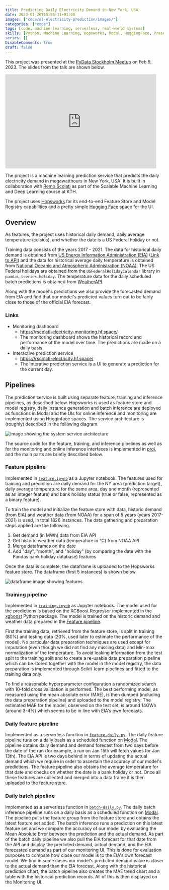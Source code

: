 ```yaml
---
title: Predicting Daily Electricity Demand in New York, USA
date: 2023-01-26T15:55:11+01:00
images: ["code/ml-electricity-prediction/images/"]
categories: ["code"]
tags: [code, machine learning, serverless, real-world systems]
skills: [Python, Machine Learning, Hopsworks, Modal, HuggingFace, Presentation]
series: []
DisableComments: true
draft: false
---
```


This project was presented at the [PyData Stockholm Meetup](https://www.meetup.com/pydatastockholm/events/291224301/) on Feb 9, 2023. The slides from the talk are shown below.

<iframe src="https://docs.google.com/presentation/d/e/2PACX-1vSTzS7Nuz6rMZqD4f6Aevic72xULfUhelxjlZTb1ZrduaYTh4qMY1769A2xb-dKoKV_Z3tNEooyJTUn/embed?start=false&loop=false&delayms=3000" frameborder="0" width="480" height="299" allowfullscreen="true" mozallowfullscreen="true" webkitallowfullscreen="true"></iframe>

The project is a machine learning prediction service that predicts the daily electricity demand in megawatthours in New York, USA. It is built in collaboration with [Remo Scolati](https://github.com/rscolati) as part of the Scalable Machine Learning and Deep Learning course at KTH.

The project uses [Hopsworks](https://hopsworks.ai/) for its end-to-end Feature Store and Model Registry capabilities and a pretty simple [Hugging Face](https://huggingface.co) space for the UI.

## Overview 
As features, the project uses historical daily demand, daily average temperature (celsius), and whether the date is a US Federal holiday or not. 

Training data consists of the years 2017 - 2021. The data for historical daily demand is obtained from [US Energy Information Administration (EIA)](https://www.eia.gov/) ([Link to API](https://www.eia.gov/opendata/browser/electricity/rto/daily-region-data)) and the data for historical average daily temperature is obtained from [National Oceanic and Atmospheric Administration (NOAA)](https://www.noaa.gov/). The US Federal holidays are obtained from the `USFederalHolidayCalendar` library in `pandas.tseries.holiday`. The temperature data for the daily scheduled batch predictions is obtained from [WeatherAPI](https://api.weatherapi.com/).

Along with the model's predictions we also provide the forecasted demand from EIA and find that our model's predicted values turn out to be fairly close to those of the official EIA forecast.

### Links

- Monitoring dashboard
    - https://rscolati-electricity-monitoring.hf.space/
    - The monitoring dashboard shows the historical record and performance of the model over time. The predictions are made on a daily basis.
- Interactive prediction service
    - https://rscolati-electricity.hf.space/
    - The interative prediction service is a UI to generate a prediction for the current day.  

## Pipelines

The prediction service is built using separate feature, training and inference pipelines, as described below. 
Hopsworks is used as feature store and model registry, daily instance generation and batch inference are deployed 
as functions in Modal and the UIs for online inference and monitoring are implemented using Hugginface spaces. 
The service architecture is (roughly) described in the following diagram.   

<img caption="Service Architecture" alt="image showing the system service architecture" src="/code/ml-electricity-prediction/images/service_arch.png">

The source code for the feature, training, and inference pipelines as well as for the monitoring and online 
inference interfaces is implemented in [proj](.), and the main parts are briefly described below.  

### Feature pipeline 

Implemented in [`feature.ipynb`](https://github.com/aykhazanchi/id2223-scalable-ml/blob/master/proj/feature.ipynb) as a Jupyter notebook. The features used for training and prediction
are daily demand for the NY area (prediction target), daily average temperature for the same area, day and month 
(represented as an integer feature) and bank holiday status (true or false, represented as a binary feature). 

To train the model and initialize the feature store with data, historic demand (from EIA) and weather data 
(from NOAA) for a span of 5 years (years 2017-2021) is used, in total 1826 instances. The data gathering and
preparation steps applied are the following.

1. Get demand (in MWh) data from EIA API
2. Get historic weather data (temperature in °C) from NOAA API
3. Merge dataframes on the date
4. Add "day", "month", and "holiday" (by comparing the date with the Pandas bank holiday database) features

Once the data is complete, the dataframe is uploaded to the Hopsworks feature store. The dataframe (first 5 
instances) is shown below.

<img caption="Features dataframe" alt="dataframe image showing features" src="/code/ml-electricity-prediction/images/df_features.png">

### Training pipeline

Implemented in [`training.ipynb`](https://github.com/aykhazanchi/id2223-scalable-ml/blob/master/proj/training.ipynb) as Jupyter notebook. The model used for the predictions is 
based on the XGBoost Regressor implemented in the 
[xgboost](https://xgboost.readthedocs.io/en/stable/python/python_intro.html) Python package. The model is trained 
on the historic demand and weather data prepared in the [Feature pipeline](#feature-pipeline). 

First the training data, retrieved from the feature store, is split in training (80%) and testing data (20%, 
used later to estimate the performance of the model). No particular data preparation techniques are used
except for imputation (even though we did not find any missing data) and Min-max normalization of the temperature. 
To avoid leaking information from the test split to the training split and to create a re-usable data preparation
pipeline which can be stored together with the model in the model registry, the data preparation is implemented
through Scikit-learn pipelines and fitted to the training data only. 

To find a reasonable hyperparameter configuration a randomized search with 10-fold cross validation is performed.
The best performing model, as measured using the mean absolute error (MAE), is then dumped (including the data
preparation pipeline) and uploaded to the model registry. The estimated MAE for the model, observed on the test 
set, is around 14GWh (around 3-4%) which seems to be in line with EIA's own forecasts.

### Daily feature pipeline

Implemented as a serverless function in [`feature-daily.py`](https://github.com/aykhazanchi/id2223-scalable-ml/blob/master/proj/feature-daily.py). The daily feature pipeline runs on a daily basis as a scheduled function on [Modal](https://modal.com). The pipeline obtains daily demand and demand forecast from two days before the date of the run (for example, a run on Jan 15th will fetch values for Jan 13th). The EIA API is two days behind in terms of updating the actual demand which we require in order to ascertain the accuracy of our model's predictions. The feature pipeline also obtains the average temperature for that date and checks on whether the date is a bank holiday or not. Once all these features are collected and merged into a data frame it is then uploaded to the feature store.

### Daily batch pipeline

Implemented as a serverless function in [`batch-daily.py`](https://github.com/aykhazanchi/id2223-scalable-ml/blob/master/proj/batch-daily.py). The daily batch inference pipeline runs on a daily basis as a scheduled function on [Modal](https://modal.com). The pipeline pulls the feature group from the feature store and obtains the latest feature set added. The batch inference runs a prediction on this latest feature set and we compare the accuracy of our model by evaluating the Mean Absolute Error between the prediction and the actual demand. As part of the batch daily pipeline we also pull the EIA forecast for that date from the API and display the predicted demand, actual demand, and the EIA forecasted demand as part of our monitoring UI. This is done for evaluation purposes to compare how close our model is to the EIA's own forecast model. We find in some cases our model's predicted demand value is closer to the actual demand than the EIA forecast. Along with the historical prediction chart, the batch pipeline also creates the MAE trend chart and a table with the historical prediction records. All of this is then displayed on the Monitoring UI.

<br>